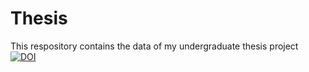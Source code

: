 # Thesis
This respository contains the data of my undergraduate thesis project
[![DOI](https://zenodo.org/badge/685511149.svg)](https://zenodo.org/badge/latestdoi/685511149)

